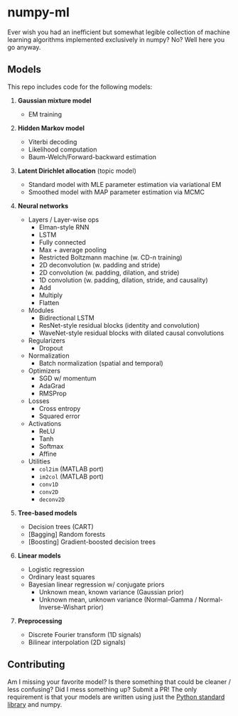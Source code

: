 # numpy-ml
Ever wish you had an inefficient but somewhat legible collection of machine
learning algorithms implemented exclusively in numpy? No? Well here you
go anyway.

## Models
This repo includes code for the following models:

1. **Gaussian mixture model**
    - EM training

2. **Hidden Markov model**
    - Viterbi decoding
    - Likelihood computation
    - Baum-Welch/Forward-backward estimation

3. **Latent Dirichlet allocation** (topic model)
    - Standard model with MLE parameter estimation via variational EM
    - Smoothed model with MAP parameter estimation via MCMC 

4. **Neural networks** 
    * Layers / Layer-wise ops
        - Elman-style RNN 
        - LSTM 
        - Fully connected
        - Max + average pooling 
        - Restricted Boltzmann machine (w. CD-n training)
        - 2D deconvolution (w. padding and stride)
        - 2D convolution (w. padding, dilation, and stride)
        - 1D convolution (w. padding, dilation, stride, and causality)
        - Add
        - Multiply
        - Flatten
    * Modules
        - Bidirectional LSTM 
        - ResNet-style residual blocks (identity and convolution)
        - WaveNet-style residual blocks with dilated causal convolutions
    * Regularizers
        - Dropout 
    * Normalization
        - Batch normalization (spatial and temporal)
    * Optimizers
        - SGD w/ momentum 
        - AdaGrad 
        - RMSProp 
    * Losses
        - Cross entropy
        - Squared error
    * Activations
        - ReLU
        - Tanh
        - Softmax
        - Affine
    * Utilities
        - `col2im` (MATLAB port)
        - `im2col` (MATLAB port)
        - `conv1D`
        - `conv2D`
        - `deconv2D`

5. **Tree-based models**
    - Decision trees (CART)
    - [Bagging] Random forests 
    - [Boosting] Gradient-boosted decision trees

6. **Linear models**
    - Logistic regression
    - Ordinary least squares 
    - Bayesian linear regression w/ conjugate priors
        - Unknown mean, known variance (Gaussian prior)
        - Unknown mean, unknown variance (Normal-Gamma / Normal-Inverse-Wishart prior)

6. **Preprocessing**
    - Discrete Fourier transform (1D signals)
    - Bilinear interpolation (2D signals)

## Contributing

Am I missing your favorite model? Is there something that could be cleaner / less confusing? Did I mess something up? Submit a PR! The only requirement is that your models are written using just the [Python standard library](https://docs.python.org/3/library/) and numpy.

